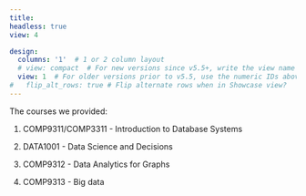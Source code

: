```yaml
---
title:  
headless: true
view: 4

design:
  columns: '1'  # 1 or 2 column layout
  # view: compact  # For new versions since v5.5+, write the view name
  view: 1  # For older versions prior to v5.5, use the numeric IDs above
#   flip_alt_rows: true # Flip alternate rows when in Showcase view?
---
```

The courses we provided:
1. COMP9311/COMP3311 - Introduction to Database Systems



2. DATA1001 - Data Science and Decisions



3. COMP9312 - Data Analytics for Graphs



4. COMP9313 - Big data


